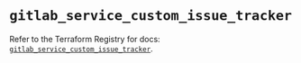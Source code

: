 # `gitlab_service_custom_issue_tracker`

Refer to the Terraform Registry for docs: [`gitlab_service_custom_issue_tracker`](https://registry.terraform.io/providers/gitlabhq/gitlab/17.4.0/docs/resources/service_custom_issue_tracker).
